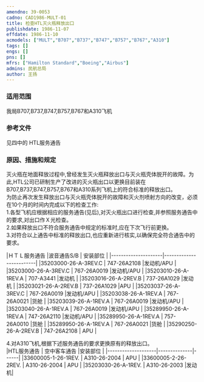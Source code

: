 ```yaml
---
amendno: 39-0053  
cadno: CAD1986-MULT-01  
title: 检查HTL灭火瓶释放出口  
publishdate: 1986-11-07  
effdate: 1986-11-10  
acmodels: ["MULT","B707","B737","B747","B757","B767","A310"]  
tags: []  
engs: []  
pns: []  
mfrs: ["Hamilton Standard","Boeing","Airbus"]  
admins: 民航总局  
author: 王扬  
---
```

  
### 适用范围  
我局B707,B737,B747,B757,B767和A310飞机  
  
<!--more-->  
### 参考文件  
  见四中的 HTL服务通告  
  
### 原因、措施和规定  

  灭火瓶在地面释放过程中,曾经发生灭火瓶释放出口与灭火瓶壳体脱开的故障。为此,HTL公司已研制生产了改进的灭火瓶出口以更换目前装在B707,B737,B747,B757,B767和A310系列飞机上的符合标准的释放出口。  
  为防止再次发生释放出口与灭火瓶壳体脱开的故障和灭火剂喷射方向的改变，必须在10个月的时间内完成以下的检查工作:  
  1.各型飞机应根据相应的服务通告(见后),对灭火瓶出口进行检查,并参照服务通告中的要求,对出口作Ｘ光检查。  
  2.如果释放出口不符合服务通告中规定的标准时,应在下次飞行前更换。  
  3.对符合以上通告中标准的释放出口,也应重新进行核实,以确保完全符合通告中的要求。  
  
|ＨＴＬ服务通告 |波音通告S/B | 安装部位 |
|---------------------|-------------------------|
|35203000-26-A-3REV.C | 747-26A2108 |发动机/APU  |
|35203000-26-A-3REV.C | 767-26A0019 |发动机/APU  |
|35203010-26-A-1REV.A | 707-A3441   |发动机        |
|35203016-26-A-2REV.B | 737-26A1029 |发动机  |
|35203021-26-A-2REV.B | 737-26A1029 |APU  |
|35203037-26-A-3REV.C | 767-26A0019 |发动机/APU  |
|35203038-26-A-1REV.A | 767-26A0021 |货舱  |
|35203039-26-A-1REV.A | 767-26A0019 |发动机/APU  |
|35203040-26-A-1REV.A | 767-26A0019 |发动机/APU  |
|35289950-26-A-1REV.A | 747-26A2110 |发动机/APU  |
|35289950-26-A-1REV.A | 757-26A0010 |货舱  |
|35289950-26-A-1REV.A | 767-26A0021 |货舱  |
|35290250-26-A-2REV.B | 747-26A2108 | APU  |

  4.对A310飞机,根据下述服务通告的要求更换原有的释放出口。      
|HTL服务通告 | 空中客车通告  |安装部位  |
|--------------------|--------------|------|
|33600005-1-26-1REV. | A310-26-2004 | APU  |
|33600005-2-26-2REV. | A310-26-2004 | APU  |
|35203030-26-A-1REV. | A310-26-2003 |发动机|
  
